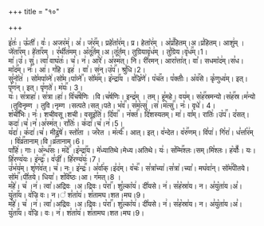 +++
title = "१०"

+++


  
इ꣣तः꣢। ऊ꣣ती꣢। वः꣣। अजर꣡म्꣢। अ꣣। ज꣡र꣢꣯म्। प्रहे꣣ता꣡र꣢म्। प्र। हेता꣡र꣢म् । अ꣡प्र꣢꣯हितम्।अ।प्र꣣हितम्। आशु꣢म् । जे꣡ता꣢꣯रम्। हे꣡ता꣢꣯रम् । र꣣थी꣡त꣢मम्। अ꣡तू꣢꣯र्तम्।अ।तू꣣र्तम्। तुग्रियावृ꣡ध꣢म् । तु꣣ग्रिय।वृ꣡ध꣢꣯म्।1।  
मा꣢।उ꣣। सु꣢। त्वा꣣ वाघ꣡तः꣢। च꣣। न꣢। आ꣣रे꣢। अ꣣स्म꣢त्। नि। री꣣रमन्। आरा꣡त्ता꣢त्। वा꣣। सधमा꣡द꣢म्।स꣣ध।मा꣡द꣢꣯म्। नः꣣। आ꣢। ग꣣हि। इह꣢ । वा꣣। स꣢न्।उ꣡प꣢꣯। श्रु꣣धि।2।  
सु꣣नो꣡त꣢ । सो꣣मपा꣡व्ने꣢।सो꣣म।पा꣡व्ने꣢꣯। सो꣡म꣢꣯म्। इ꣡न्द्रा꣢꣯य । व꣣ज्रि꣡णे꣢। प꣡च꣢꣯त। प꣣क्तीः꣢। अ꣡व꣢꣯से। कृ꣣णुध्व꣢म्। इत्। पृ꣣ण꣢न्। इत्। पृ꣣णते꣢। म꣡यः꣢꣯। 3।  
यः꣢। स꣣त्राहा꣢। स꣣त्रा।हा꣢। वि꣡च꣢꣯र्षणिः ।वि।च꣣र्षणिः। इन्द्र꣣म् । तम्। हू꣣महे। वय꣢म्। स꣡ह꣢꣯स्रमन्यो।स꣡ह꣢꣯स्र।म꣣न्यो ।तुविनृम्ण । तुवि।नृम्ण ।सत्पते।सत्।पते। भ꣡व꣢꣯। स꣣म꣡त्सु꣢ ।स꣣।म꣡त्सु꣢꣯। नः꣣। वृधे꣢। 4।  
श꣡ची꣢꣯भिः। नः꣣। शचीवसू।शची। वसूइ꣡ति꣢। दि꣡वा꣢꣯ । न꣡क्तं꣢꣯। दि꣣शस्यतम्। मा꣢। वा꣣म्। रातिः꣢।उ꣡प꣢꣯। द꣣सत्। कदा꣢।च꣣।न꣣।अ꣣स्म꣢त्। रा꣣तिः꣢। क꣣दा꣢।च꣣।न꣢।5।  
य꣣दा꣢। क꣣दा꣢।च꣣। मीढु꣡षे꣢। स्तो꣣ता । ज꣣रेत । म꣡र्त्यः꣢꣯। आत्। इत्। व꣣न्देत। व꣡रु꣢꣯णम्। वि꣣पा꣢। गि꣣रा꣢। ध꣣र्त्ता꣡र꣢म् । वि꣡व्र꣢꣯तानाम्।वि।व्र꣣तानाम्।6।  
पा꣣हि꣢। गाः। अ꣡न्ध꣢꣯सः। म꣡दे꣢꣯ ।इ꣡न्द्रा꣢꣯य। मे꣣ध्यातिथे।मेध्य।अतिथे। यः꣢। स꣡म्मि꣢꣯श्लः।सम्।मि꣣श्लः। ह꣡र्योः꣢꣯। यः। हि꣣रण्य꣡यः। इ꣡न्द्रः꣢꣯। व꣣ज्री꣢। हि꣣रण्य꣡यः꣢।7।  
उ꣣भ꣡य꣢म्। शृ꣣ण꣡व꣢त्। च꣣। नः। इ꣡न्द्रः꣢꣯। अ꣣र्वा꣢क्।इ꣣द꣢म्। व꣡चः꣢꣯। स꣣त्रा꣡च्या꣢।स꣣त्रा꣢।च्या꣣। मघ꣡वा꣢न्। सो꣡म꣢꣯पीतये।सो꣡म꣢꣯।पी꣣तये। धिया꣣। श꣡वि꣢꣯ष्ठः।आ। ग꣣मत्।8 ।  
म꣣हे꣢। च꣣ ।न꣢। त्वा꣣।अद्रिवः ।अ।द्रिवः। प꣡रा꣢꣯। शु꣣ल्का꣡य꣢। दी꣣यसे। न꣢। स꣣ह꣡स्रा꣢य। न। अ꣣यु꣡ता꣢य।अ꣣।यु꣡ता꣢꣯य। व꣣ज्रि
वः। न।꣢ श꣣ता꣡य꣢। श꣣तामघ।शत।मघ।9।  
म꣣हे꣢। च꣣ ।न꣢। त्वा꣣।अद्रिवः ।अ।द्रिवः। प꣡रा꣢꣯। शु꣣ल्का꣡य꣢। दी꣣यसे। न꣢। स꣣ह꣡स्रा꣢य। न। अ꣣यु꣡ता꣢य।अ꣣।यु꣡ता꣢꣯य। व꣣ज्रि। वः। न꣢। श꣣ता꣡य꣢। श꣣तामघ।शत।मघ।9।  
